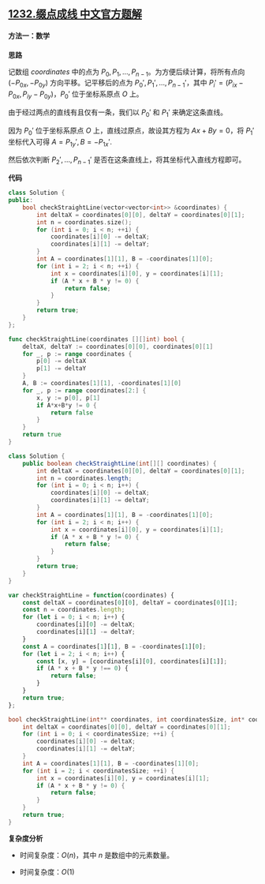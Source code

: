 ## [1232.缀点成线 中文官方题解](https://leetcode.cn/problems/check-if-it-is-a-straight-line/solutions/100000/zhui-dian-cheng-xian-by-leetcode-solutio-lpt6)
#### 方法一：数学

**思路**

记数组 $\textit{coordinates}$ 中的点为 $P_0, P_1, \dots, P_{n-1}$。为方便后续计算，将所有点向 $(-P_{0x}, -P_{0y})$ 方向平移。记平移后的点为 $P_0', P_1', \dots, P_{n-1}'$，其中 $P_i'=(P_{ix}-P_{0x}, P_{iy}-P_{0y})$，$P_0'$ 位于坐标系原点 $O$ 上。

由于经过两点的直线有且仅有一条，我们以 $P_0'$ 和 $P_1'$ 来确定这条直线。

因为 $P_0'$ 位于坐标系原点 $O$ 上，直线过原点，故设其方程为 $Ax+By=0$，将 $P_1'$ 坐标代入可得 $A=P_{1y}',B=-P_{1x}'$.

然后依次判断 $P_2', \dots, P_{n-1}'$ 是否在这条直线上，将其坐标代入直线方程即可。

**代码**

```cpp [sol1-C++]
class Solution {
public:
    bool checkStraightLine(vector<vector<int>> &coordinates) {
        int deltaX = coordinates[0][0], deltaY = coordinates[0][1];
        int n = coordinates.size();
        for (int i = 0; i < n; ++i) {
            coordinates[i][0] -= deltaX;
            coordinates[i][1] -= deltaY;
        }
        int A = coordinates[1][1], B = -coordinates[1][0];
        for (int i = 2; i < n; ++i) {
            int x = coordinates[i][0], y = coordinates[i][1];
            if (A * x + B * y != 0) {
                return false;
            }
        }
        return true;
    }
};
```

```Go [sol1-Golang]
func checkStraightLine(coordinates [][]int) bool {
    deltaX, deltaY := coordinates[0][0], coordinates[0][1]
    for _, p := range coordinates {
        p[0] -= deltaX
        p[1] -= deltaY
    }
    A, B := coordinates[1][1], -coordinates[1][0]
    for _, p := range coordinates[2:] {
        x, y := p[0], p[1]
        if A*x+B*y != 0 {
            return false
        }
    }
    return true
}
```

```Java [sol1-Java]
class Solution {
    public boolean checkStraightLine(int[][] coordinates) {
        int deltaX = coordinates[0][0], deltaY = coordinates[0][1];
        int n = coordinates.length;
        for (int i = 0; i < n; i++) {
            coordinates[i][0] -= deltaX;
            coordinates[i][1] -= deltaY;
        }
        int A = coordinates[1][1], B = -coordinates[1][0];
        for (int i = 2; i < n; i++) {
            int x = coordinates[i][0], y = coordinates[i][1];
            if (A * x + B * y != 0) {
                return false;
            }
        }
        return true;
    }
}
```

```JavaScript [sol1-JavaScript]
var checkStraightLine = function(coordinates) {
    const deltaX = coordinates[0][0], deltaY = coordinates[0][1];
    const n = coordinates.length;
    for (let i = 0; i < n; i++) {
        coordinates[i][0] -= deltaX;
        coordinates[i][1] -= deltaY;
    }
    const A = coordinates[1][1], B = -coordinates[1][0];
    for (let i = 2; i < n; i++) {
        const [x, y] = [coordinates[i][0], coordinates[i][1]];
        if (A * x + B * y !== 0) {
            return false;
        }
    }
    return true;
};
```

```C [sol1-C]
bool checkStraightLine(int** coordinates, int coordinatesSize, int* coordinatesColSize) {
    int deltaX = coordinates[0][0], deltaY = coordinates[0][1];
    for (int i = 0; i < coordinatesSize; ++i) {
        coordinates[i][0] -= deltaX;
        coordinates[i][1] -= deltaY;
    }
    int A = coordinates[1][1], B = -coordinates[1][0];
    for (int i = 2; i < coordinatesSize; ++i) {
        int x = coordinates[i][0], y = coordinates[i][1];
        if (A * x + B * y != 0) {
            return false;
        }
    }
    return true;
}
```

**复杂度分析**

- 时间复杂度：$O(n)$，其中 $n$ 是数组中的元素数量。

- 时间复杂度：$O(1)$